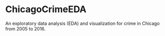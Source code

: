 # ChicagoCrimeEDA
An exploratory data analysis (EDA) and visualization for crime in Chicago from 2005 to 2016.
